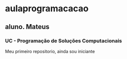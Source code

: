 # aulaprogramacacao
## aluno. Mateus
### UC - Programação de Soluções Computacionais
Meu primeiro repositorio, ainda sou iniciante
